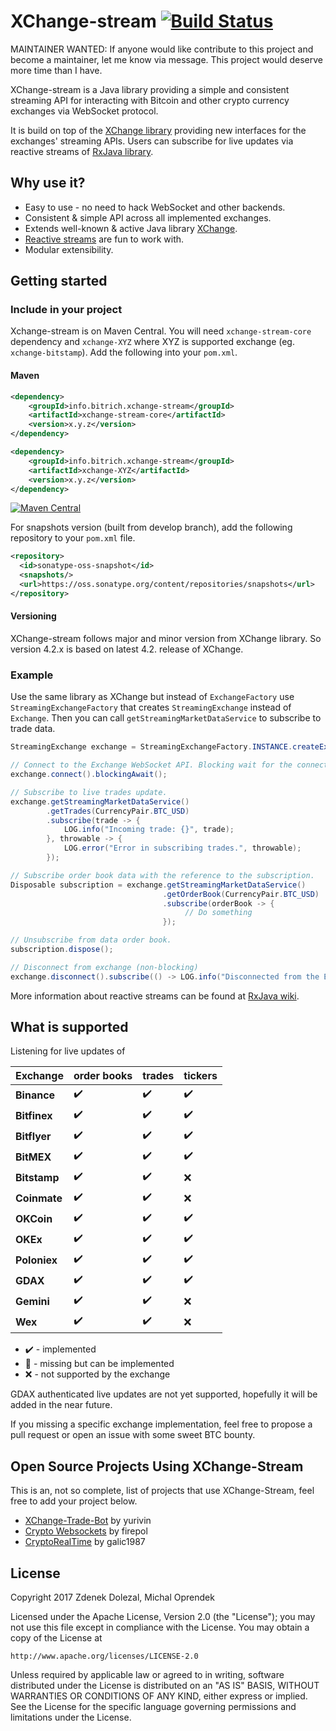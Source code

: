 # XChange-stream [![Build Status](https://travis-ci.org/bitrich-info/xchange-stream.svg?branch=master)](https://travis-ci.org/bitrich-info/xchange-stream)
MAINTAINER WANTED: If anyone would like contribute to this project and become a maintainer, let me know via message. This project would deserve more time than I have.

XChange-stream is a Java library providing a simple and consistent streaming API for interacting with Bitcoin and other crypto currency exchanges via WebSocket protocol.

It is build on top of the [XChange library](https://github.com/timmolter/XChange) providing new interfaces for the exchanges' streaming APIs. Users can subscribe for live updates via reactive streams of [RxJava library](https://github.com/ReactiveX/RxJava).

## Why use it?

- Easy to use - no need to hack WebSocket and other backends.
- Consistent & simple API across all implemented exchanges.
- Extends well-known & active Java library [XChange](http://knowm.org/open-source/xchange/).
- [Reactive streams](http://reactivex.io/) are fun to work with. 
- Modular extensibility.

## Getting started

### Include in your project

Xchange-stream is on Maven Central. You will need `xchange-stream-core` dependency and `xchange-XYZ` where XYZ is supported exchange (eg. `xchange-bitstamp`). Add the following into your `pom.xml`.


#### Maven

```xml
<dependency>
    <groupId>info.bitrich.xchange-stream</groupId>
    <artifactId>xchange-stream-core</artifactId>
    <version>x.y.z</version>
</dependency>

<dependency>
    <groupId>info.bitrich.xchange-stream</groupId>
    <artifactId>xchange-XYZ</artifactId>
    <version>x.y.z</version>
</dependency>
```

[![Maven Central](https://maven-badges.herokuapp.com/maven-central/info.bitrich.xchange-stream/xchange-stream-core/badge.svg?style=flat)](https://search.maven.org/#search%7Cga%7C1%7Ca%3A%22xchange-stream-core%22)

For snapshots version (built from develop branch), add the following repository to your `pom.xml` file.

```xml
<repository>
  <id>sonatype-oss-snapshot</id>
  <snapshots/>
  <url>https://oss.sonatype.org/content/repositories/snapshots</url>
</repository>
```

#### Versioning 

XChange-stream follows major and minor version from XChange library. So version 4.2.x is based on latest 4.2. release of XChange.


### Example

Use the same library as XChange but instead of `ExchangeFactory` use `StreamingExchangeFactory` that creates `StreamingExchange` instead of `Exchange`. Then you can call `getStreamingMarketDataService` to subscribe to trade data.

```java
StreamingExchange exchange = StreamingExchangeFactory.INSTANCE.createExchange(BitstampStreamingExchange.class.getName());

// Connect to the Exchange WebSocket API. Blocking wait for the connection.
exchange.connect().blockingAwait();

// Subscribe to live trades update.
exchange.getStreamingMarketDataService()
        .getTrades(CurrencyPair.BTC_USD)
        .subscribe(trade -> {
            LOG.info("Incoming trade: {}", trade);
        }, throwable -> {
            LOG.error("Error in subscribing trades.", throwable);
        });

// Subscribe order book data with the reference to the subscription.
Disposable subscription = exchange.getStreamingMarketDataService()
                                  .getOrderBook(CurrencyPair.BTC_USD)
                                  .subscribe(orderBook -> {
                                       // Do something
                                  });

// Unsubscribe from data order book.
subscription.dispose();

// Disconnect from exchange (non-blocking)
exchange.disconnect().subscribe(() -> LOG.info("Disconnected from the Exchange"));
```
More information about reactive streams can be found at [RxJava wiki](https://github.com/ReactiveX/RxJava/wiki). 

## What is supported

Listening for live updates of

Exchange | order books | trades | tickers
-------- | ----------- | ------ | -------
**Binance** | :heavy_check_mark: | :heavy_check_mark: | :heavy_check_mark:
**Bitfinex** | :heavy_check_mark: | :heavy_check_mark: | :heavy_check_mark:
**Bitflyer** | :heavy_check_mark: | :heavy_check_mark: | :heavy_check_mark:
**BitMEX** | :heavy_check_mark: | :heavy_check_mark: | :heavy_check_mark:
**Bitstamp** | :heavy_check_mark: | :heavy_check_mark: | :x:
**Coinmate** | :heavy_check_mark: | :heavy_check_mark: | :x:
**OKCoin** | :heavy_check_mark: | :heavy_check_mark: | :heavy_check_mark:
**OKEx** | :heavy_check_mark: | :heavy_check_mark: | :heavy_check_mark:
**Poloniex** | :heavy_check_mark: | :heavy_check_mark: | :heavy_check_mark:
**GDAX** | :heavy_check_mark: | :heavy_check_mark: | :heavy_check_mark:
**Gemini** | :heavy_check_mark: | :heavy_check_mark: | :x:
**Wex** | :heavy_check_mark: | :heavy_check_mark: | :x:

- :heavy_check_mark: - implemented
- :construction: - missing but can be implemented
- :x: - not supported by the exchange

GDAX authenticated live updates are not yet supported, hopefully it will be added in the near future. 

If you missing a specific exchange implementation, feel free to propose a pull request or open an issue with some sweet BTC bounty. 
 
## Open Source Projects Using XChange-Stream

This is an, not so complete, list of projects that use XChange-Stream, feel free to add your project below.
- [XChange-Trade-Bot](https://github.com/yurivin/xchange-trade-bot) by yurivin
- [Crypto Websockets](https://github.com/firepol/crypto-websockets) by firepol
- [CryptoRealTime](https://github.com/GoogleCloudPlatform/professional-services/tree/master/examples/cryptorealtime) by galic1987

## License
Copyright 2017 Zdenek Dolezal, Michal Oprendek

Licensed under the Apache License, Version 2.0 (the "License");
you may not use this file except in compliance with the License.
You may obtain a copy of the License at

    http://www.apache.org/licenses/LICENSE-2.0

Unless required by applicable law or agreed to in writing, software
distributed under the License is distributed on an "AS IS" BASIS,
WITHOUT WARRANTIES OR CONDITIONS OF ANY KIND, either express or implied.
See the License for the specific language governing permissions and
limitations under the License.

